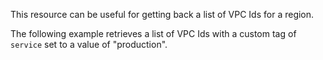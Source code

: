 This resource can be useful for getting back a list of VPC Ids for a region.

The following example retrieves a list of VPC Ids with a custom tag of `service` set to a value of "production".
